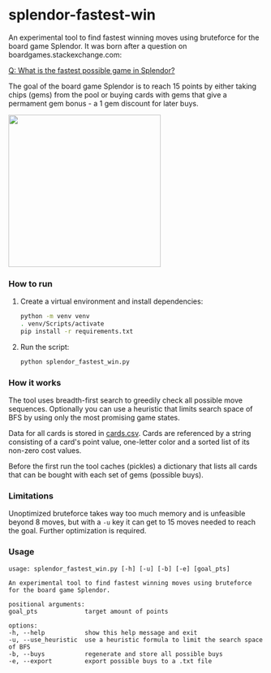 # splendor-fastest-win
An experimental tool to find fastest winning moves using bruteforce for the board game Splendor. It was born after a question on boardgames.stackexchange.com:

[Q: What is the fastest possible game in Splendor?](https://boardgames.stackexchange.com/questions/44948/what-is-the-fastest-possible-game-in-splendor)

The goal of the board game Splendor is to reach 15 points by either taking chips (gems) from the pool or buying cards with gems that give a permament gem bonus - a 1 gem discount for later buys.

<img src="https://github.com/monk-time/splendor-fastest-win/assets/7759622/9baa7e54-dd27-410d-8e86-e5e21c879de3" height="300px"/>

### How to run
1. Create a virtual environment and install dependencies:
   ```bash
   python -m venv venv
   . venv/Scripts/activate
   pip install -r requirements.txt
   ```
2. Run the script:
   ```bash
   python splendor_fastest_win.py
   ```

### How it works
The tool uses breadth-first search to greedily check all possible move sequences. Optionally you can use a heuristic that limits search space of BFS by using only the most promising game states.

Data for all cards is stored in [cards.csv](cards.csv). Cards are referenced by a string consisting of a card's point value, one-letter color and a sorted list of its non-zero cost values.

Before the first run the tool caches (pickles) a dictionary that lists all cards that can be bought with each set of gems (possible buys).

### Limitations
Unoptimized bruteforce takes way too much memory and is unfeasible beyond 8 moves, but with a `-u` key it can get to 15 moves needed to reach the goal. Further optimization is required.

### Usage
```
usage: splendor_fastest_win.py [-h] [-u] [-b] [-e] [goal_pts]

An experimental tool to find fastest winning moves using bruteforce for the board game Splendor.

positional arguments:
goal_pts             target amount of points

options:
-h, --help           show this help message and exit
-u, --use_heuristic  use a heuristic formula to limit the search space of BFS
-b, --buys           regenerate and store all possible buys
-e, --export         export possible buys to a .txt file
```
